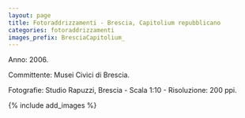 ```yaml
---
layout: page
title: Fotoraddrizzamenti - Brescia, Capitolium repubblicano
categories: fotoraddrizzamenti
images_prefix: BresciaCapitolium_
---
```


Anno: 2006.

Committente: Musei Civici di Brescia.

Fotografie: Studio Rapuzzi, Brescia - Scala 1:10 - Risoluzione: 200 ppi.

{% include add_images %}
